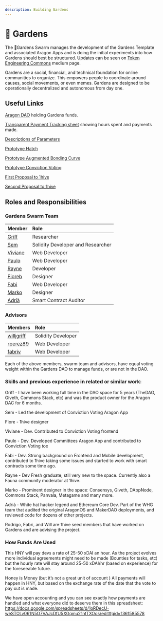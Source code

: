 ```yaml
---
description: Building Gardens
---
```


# 🌻 Gardens

The 🌻Gardens Swarm manages the development of the Gardens Template and associated Aragon Apps and is doing the initial experiments into how Gardens should best be structured. Updates can be seen on [Token Engineering Commons](https://tecommons.medium.com/) medium page.

Gardens are a social, financial, and technical foundation for online communities to organize. This empowers people to coordinate around causes, social movements, or even memes. Gardens are designed to be operationally decentralized and autonomous from day one.



## Useful Links 

[Aragon DAO](https://aragon.1hive.org/#/gardensswarm/) holding Gardens funds.

[Transparent Payment Tracking sheet](https://docs.google.com/spreadsheets/d/1oRDecU-weSTOLv061N5O7VAJcDfU5XGqmu21ntTXOos/edit#gid=1361585578%20) showing hours spent and payments made.

[Descriptions of Parameters](https://forum.tecommons.org/c/Token-talk-anything-about-the-TEC-token-such-as-issuance-and-hatches/9)

[Prototype Hatch](https://hatch.tecommons.org/)

[Prototype Augmented Bonding Curve](https://convert.tecommons.org/)

[Prototype Conviction Voting ](https://gov.tecommons.org/#/)

[First Proposal to 1hive](https://forum.1hive.org/t/bootstrapping-the-1hive-gardens-swarm-dao/1159)

[Second Proposal to 1hive](https://forum.1hive.org/t/continued-progress-on-the-gardens-swarm/1782)



## Roles and Responsibilities

### Gardens Swarm Team

| Member | Role |
| :--- | :--- |
| [Griff](https://github.com/griffgreen) | Researcher |
| [Sem](https://github.com/sembrestels) | Solidity Developer and Researcher |
| [Viviane](https://github.com/vivianedias) | Web Developer |
| [Paulo](https://github.com/pjcolombo) | Web Developer |
| [Rayne](https://github.com/anthonyoliai) | Developer |
| [Fioreb](https://forum.1hive.org/u/fioreb) | Designer |
| [Fabi](https://github.com/famole/) | Web Developer |
| [Marko](https://github.com/markoprljic) | Designer |
| [Adrià](https://adria0.github.io/cv/) | Smart Contract Auditor |

### Advisors

| Members | Role |
| :--- | :--- |
| [willjgriff](https://github.com/willjgriff) | Solidity Developer |
| [rperez89](https://github.com/rperez89) | Web Developer |
| [fabriv](https://github.com/fabriziovigevani) | Web Developer |

Each of the above members, swarm team and advisors, have equal voting weight within the Gardens DAO to manage funds, or are not in the DAO.

### Skills and previous experience in related or similar work:

Griff - I have been working full time in the DAO space for 5 years (TheDAO, Giveth, Commons Stack, etc) and was the product owner for the Aragon DAC for 6 months.

Sem - Led the development of Conviction Voting Aragon App

Fiore - 1hive designer

Viviane - Dev. Contributed to Conviction Voting frontend

Paulo - Dev. Developed Committees Aragon App and contributed to Conviction Voting too

Fabi - Dev. Strong background on Frontend and Mobile development, contributed to 1hive taking some issues and started to work with smart contracts some time ago.

Rayne - Dev Fresh graduate, still very new to the space. Currently also a Fauna community moderator at 1hive.

Marko - Prominent designer in the space: Consensys, Giveth, DAppNode, Commons Stack, Panvala, Metagame and many more.

Adrià - White hat hacker legend and Ethereum Core Dev. Part of the WHG team that audited the original AragonOS and MakerDAO deployments, and reviewed code for dozens of other projects.

Rodrigo, Fabri, and Will are 1hive seed members that have worked on Gardens and are advising the project.



### How Funds Are Used

This HNY will pay devs a rate of 25-50 xDAI an hour. As the project evolves more individual agreements might need to be made (Bounties for tasks, etc) but the hourly rate will stay around 25-50 xDAI/hr (based on experience) for the foreseeable future.

Honey is Money (but it’s not a great unit of account ) All payments will happen in HNY, but based on the exchange rate of the date that the vote to pay out is made.

We have open accounting and you can see exactly how payments are handled and what everyone did to deserve them in this spreadsheet: https://docs.google.com/spreadsheets/d/1oRDecU-weSTOLv061N5O7VAJcDfU5XGqmu21ntTXOos/edit#gid=1361585578

